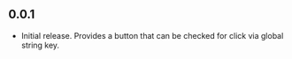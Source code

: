 ## 0.0.1

* Initial release.  Provides a button that can be checked for click via global string key.